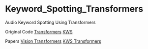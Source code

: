 # Keyword_Spotting_Transformers
Audio Keyword Spotting Using Transformers

Original Code
[Transformers](https://github.com/roatienza/Deep-Learning-Experiments/blob/master/versions/2022/transformer/python/transformer_demo.ipynb)
[KWS](https://github.com/roatienza/Deep-Learning-Experiments/blob/master/versions/2022/supervised/python/kws_demo.ipynb)

Papers
[Vision Transformers](https://paperswithcode.com/method/vision-transformer)
[KWS Transformers](https://arxiv.org/pdf/2104.00769.pdf)
